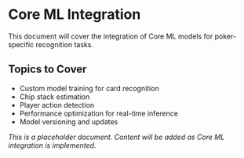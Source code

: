 # Core ML Integration

This document will cover the integration of Core ML models for poker-specific recognition tasks.

## Topics to Cover

- Custom model training for card recognition
- Chip stack estimation
- Player action detection
- Performance optimization for real-time inference
- Model versioning and updates

*This is a placeholder document. Content will be added as Core ML integration is implemented.*